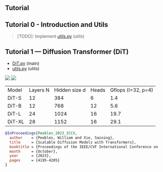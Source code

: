 ## Tutorial

## Tutorial 0 - Introduction and Utils

> [TODO]: Implement [utils.py](./utils.py) (utils)

## Tutorial 1 — Diffusion Transformer (DiT)

- [DiT.py](./DiT.py) (main)
- [utils.py](./utils.py) (utils)

![](https://cdn-mineru.openxlab.org.cn/result/2025-08-19/089509d1-c339-4fdb-a6f1-35a9945ab305/1b34d5107a2864e22f2cfe596414a1a4c3c8708fcecf4c6649fbecdfc4c32aef.jpg)
![](https://cdn-mineru.openxlab.org.cn/result/2025-08-19/089509d1-c339-4fdb-a6f1-35a9945ab305/329c0d85afe09b29a6e34fe5607d64a3af46f49afa92c889dcd64708d7c20f0c.jpg)

<table><tr><td>Model</td><td>Layers N</td><td>Hidden size d</td><td>Heads</td><td>Gflops (I=32, p=4)</td></tr><tr><td>DiT-S</td><td>12</td><td>384</td><td>6</td><td>1.4</td></tr><tr><td>DiT-B</td><td>12</td><td>768</td><td>12</td><td>5.6</td></tr><tr><td>DiT-L</td><td>24</td><td>1024</td><td>16</td><td>19.7</td></tr><tr><td>DiT-XL</td><td>28</td><td>1152</td><td>16</td><td>29.1</td></tr></table>

```bibtex
@InProceedings{Peebles_2023_ICCV,
  author    = {Peebles, William and Xie, Saining},
  title     = {Scalable Diffusion Models with Transformers},
  booktitle = {Proceedings of the IEEE/CVF International Conference on Computer Vision (ICCV)},
  month     = {October},
  year      = {2023},
  pages     = {4195-4205}
}
```
